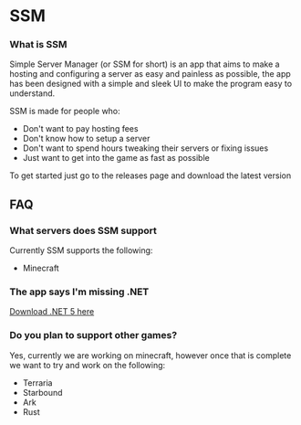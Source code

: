 # SSM

### What is SSM
Simple Server Manager (or SSM for short) is an app that aims to make a hosting and configuring a server as easy and painless as possible, the app has been designed with a simple and sleek UI to make the program easy to understand.

SSM is made for people who:
 - Don't want to pay hosting fees
 - Don't know how to setup a server
 - Don't want to spend hours tweaking their servers or fixing issues
 - Just want to get into the game as fast as possible


To get started just go to the releases page and download the latest version


## FAQ

### What servers does SSM support
Currently SSM supports the following:
 - Minecraft

### The app says I'm missing .NET 
[Download .NET 5 here](https://dotnet.microsoft.com/download/dotnet/thank-you/runtime-desktop-5.0.5-windows-x64-installer)

### Do you plan to support other games?
Yes, currently we are working on minecraft, however once that is complete we want to try and work on the following:
- Terraria
- Starbound
- Ark
- Rust

